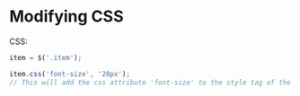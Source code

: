 # Modifying CSS

CSS:

```javascript
item = $('.item');

item.css('font-size', '20px');
// This will add the css attribute 'font-size' to the style tag of the selected element with a value of '10px'
```

